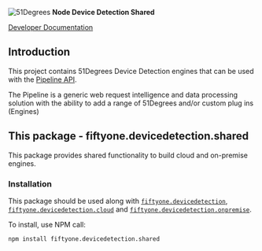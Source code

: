 ![51Degrees](https://51degrees.com/img/logo.png?utm_source=github&utm_medium=repository&utm_content=readme_main&utm_campaign=node-open-source "Data rewards the curious") **Node Device Detection Shared**

[Developer Documentation](https://51degrees.com/device-detection-node/index.html?utm_source=github&utm_medium=repository&utm_content=documentation&utm_campaign=node-open-source "developer documentation")

## Introduction
This project contains 51Degrees Device Detection engines that can be used with the [Pipeline API](https://github.com/51Degrees/pipeline-node).

The Pipeline is a generic web request intelligence and data processing solution with the ability to add a range of 51Degrees and/or custom plug ins (Engines) 

## This package - fiftyone.devicedetection.shared

This package provides shared functionality to build cloud and on-premise engines.

### Installation

This package should be used along with [`fiftyone.devicedetection`](/fiftyone.devicedetection#readme.md), [`fiftyone.devicedetection.cloud`](/fiftyone.devicedetection.cloud#readme.md) and [`fiftyone.devicedetection.onpremise`](/fiftyone.devicedetection.onpremise#readme.md).

To install, use NPM call:

```
npm install fiftyone.devicedetection.shared
```
